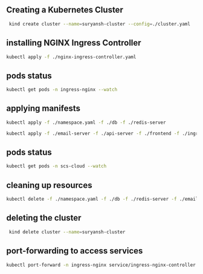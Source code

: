## Creating a Kubernetes Cluster
```bash
 kind create cluster --name=suryansh-cluster --config=./cluster.yaml
 ```
 ## installing NGINX Ingress Controller
```bash
kubectl apply -f ./nginx-ingress-controller.yaml
```

## pods status
```bash
kubectl get pods -n ingress-nginx --watch
```

## applying manifests
```bash
kubectl apply -f ./namespace.yaml -f ./db -f ./redis-server
```
```bash
kubectl apply -f ./email-server -f ./api-server -f ./frontend -f ./ingress.yaml
```

## pods status
```bash
kubectl get pods -n scs-cloud --watch
```

## cleaning up resources
```bash
kubectl delete -f ./namespace.yaml -f ./db -f ./redis-server -f ./email-server -f ./api-server -f ./frontend -f ./ingress.yaml
```

## deleting the cluster
```bash
 kind delete cluster --name=suryansh-cluster
 ```

 ## port-forwarding to access services
```bash
kubectl port-forward -n ingress-nginx service/ingress-nginx-controller 80:80
```